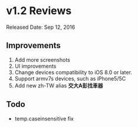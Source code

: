 # v1.2 Reviews
Released Date: Sep 12, 2016

## Improvements
1. Add more screenshots
2. UI improvements
3. Change devices compatibility to iOS 8.0 or later.
4. Support armv7s devices, such as iPhone5/5C
5. Add new zh-TW alias **交大A彭找車器**

## Todo
- temp.caseinsensitive fix
